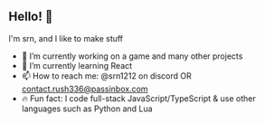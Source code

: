 ## Hello! 👋
I'm srn, and I like to make stuff
- 🔭 I’m currently working on a game and many other projects
- 🌱 I’m currently learning React
- 📫 How to reach me: @srn1212 on discord OR contact.rush336@passinbox.com
- 🔥 Fun fact: I code full-stack JavaScript/TypeScript & use other languages such as Python and Lua
